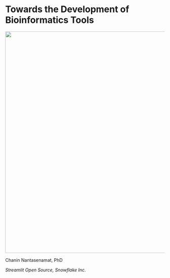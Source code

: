# Towards the Development of Bioinformatics Tools

<p>
  <img src="https://github.com/dataprofessor/bioinformatics_talk/blob/master/images/bioinformatics-cover-image.png?raw=true" width="700">
</p>

Chanin Nantasenamat, PhD

*Streamlit Open Source, Snowflake Inc.*
